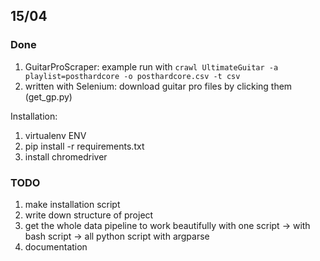 ## 15/04

### Done
1. GuitarProScraper: example run with `crawl UltimateGuitar -a playlist=posthardcore -o posthardcore.csv -t csv` 
2. written with Selenium: download guitar pro files by clicking them (get_gp.py)

Installation:
1. virtualenv ENV
2. pip install -r requirements.txt
3. install chromedriver 

### TODO
1. make installation script
2. write down structure of project
3. get the whole data pipeline to work beautifully with one script
	-> with bash script
	-> all python script with argparse 
4. documentation
